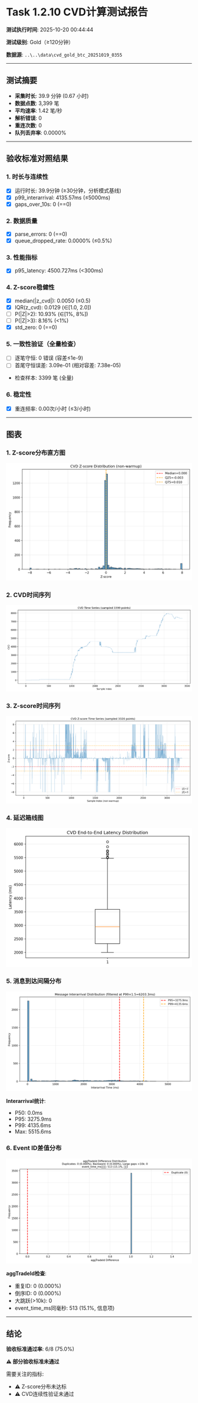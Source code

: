 # Task 1.2.10 CVD计算测试报告

**测试执行时间**: 2025-10-20 00:44:44

**测试级别**: Gold（≥120分钟）

**数据源**: `..\..\data\cvd_gold_btc_20251019_0355`

---

## 测试摘要

- **采集时长**: 39.9 分钟 (0.67 小时)
- **数据点数**: 3,399 笔
- **平均速率**: 1.42 笔/秒
- **解析错误**: 0
- **重连次数**: 0
- **队列丢弃率**: 0.0000%

---

## 验收标准对照结果

### 1. 时长与连续性
- [x] 运行时长: 39.9分钟 (≥30分钟，分析模式基线)
- [x] p99_interarrival: 4135.57ms (≤5000ms)
- [x] gaps_over_10s: 0 (==0)

### 2. 数据质量
- [x] parse_errors: 0 (==0)
- [x] queue_dropped_rate: 0.0000% (≤0.5%)

### 3. 性能指标
- [x] p95_latency: 4500.727ms (<300ms)

### 4. Z-score稳健性
- [x] median(|z_cvd|): 0.0050 (≤0.5)
- [x] IQR(z_cvd): 0.0129 (∈[1.0, 2.0])
- [ ] P(|Z|>2): 10.93% (∈[1%, 8%])
- [ ] P(|Z|>3): 8.16% (<1%)
- [x] std_zero: 0 (==0)

### 5. 一致性验证（全量检查）
- [ ] 逐笔守恒: 0 错误 (容差≤1e-9)
- [ ] 首尾守恒误差: 3.09e-01 (相对容差: 7.38e-05)
- 检查样本: 3399 笔 (全量)

### 6. 稳定性
- [x] 重连频率: 0.00次/小时 (≤3/小时)

---

## 图表

### 1. Z-score分布直方图
![Z-score直方图](hist_z.png)

### 2. CVD时间序列
![CVD时间序列](cvd_timeseries.png)

### 3. Z-score时间序列
![Z-score时间序列](z_timeseries.png)

### 4. 延迟箱线图
![延迟箱线图](latency_box.png)

### 5. 消息到达间隔分布
![Interarrival分布](interarrival_hist.png)

**Interarrival统计**:
- P50: 0.0ms
- P95: 3275.9ms
- P99: 4135.6ms
- Max: 5515.6ms

### 6. Event ID差值分布
![Event ID差值](event_id_diff.png)

**aggTradeId检查**:
- 重复ID: 0 (0.000%)
- 倒序ID: 0 (0.000%)
- 大跳跃(>10k): 0
- event_time_ms同毫秒: 513 (15.1%, 信息项)

---

## 结论

**验收标准通过率**: 6/8 (75.0%)

**⚠️ 部分验收标准未通过**

需要关注的指标:
- ⚠️ Z-score分布未达标
- ⚠️ CVD连续性验证未通过
